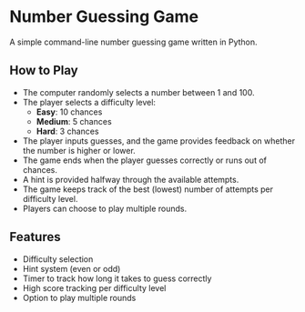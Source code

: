 # Number Guessing Game

A simple command-line number guessing game written in Python.

## How to Play
- The computer randomly selects a number between 1 and 100.
- The player selects a difficulty level:
  - **Easy**: 10 chances
  - **Medium**: 5 chances
  - **Hard**: 3 chances
- The player inputs guesses, and the game provides feedback on whether the number is higher or lower.
- The game ends when the player guesses correctly or runs out of chances.
- A hint is provided halfway through the available attempts.
- The game keeps track of the best (lowest) number of attempts per difficulty level.
- Players can choose to play multiple rounds.

## Features
- Difficulty selection
- Hint system (even or odd)
- Timer to track how long it takes to guess correctly
- High score tracking per difficulty level
- Option to play multiple rounds

